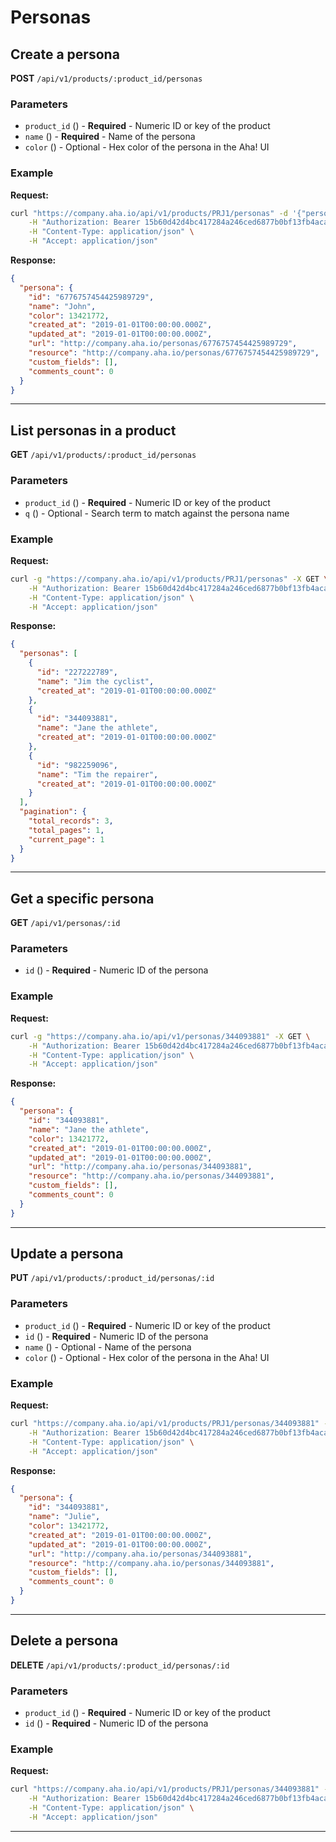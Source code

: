 # Personas

## Create a persona

**POST** `/api/v1/products/:product_id/personas`

### Parameters
- `product_id` () - **Required** - Numeric ID or key of the product
- `name` () - **Required** - Name of the persona
- `color` () - Optional - Hex color of the persona in the Aha! UI

### Example
**Request:**
```bash
curl "https://company.aha.io/api/v1/products/PRJ1/personas" -d '{"persona":{"name":"John"}}' -X POST \
	-H "Authorization: Bearer 15b60d42d4bc417284a246ced6877b0bf13fb4aca415f7b55f7006bc3694a8ab" \
	-H "Content-Type: application/json" \
	-H "Accept: application/json"
```

**Response:**
```json
{
  "persona": {
    "id": "6776757454425989729",
    "name": "John",
    "color": 13421772,
    "created_at": "2019-01-01T00:00:00.000Z",
    "updated_at": "2019-01-01T00:00:00.000Z",
    "url": "http://company.aha.io/personas/6776757454425989729",
    "resource": "http://company.aha.io/personas/6776757454425989729",
    "custom_fields": [],
    "comments_count": 0
  }
}
```

---

## List personas in a product

**GET** `/api/v1/products/:product_id/personas`

### Parameters
- `product_id` () - **Required** - Numeric ID or key of the product
- `q` () - Optional - Search term to match against the persona name

### Example
**Request:**
```bash
curl -g "https://company.aha.io/api/v1/products/PRJ1/personas" -X GET \
	-H "Authorization: Bearer 15b60d42d4bc417284a246ced6877b0bf13fb4aca415f7b55f7006bc3694a8ab" \
	-H "Content-Type: application/json" \
	-H "Accept: application/json"
```

**Response:**
```json
{
  "personas": [
    {
      "id": "227222789",
      "name": "Jim the cyclist",
      "created_at": "2019-01-01T00:00:00.000Z"
    },
    {
      "id": "344093881",
      "name": "Jane the athlete",
      "created_at": "2019-01-01T00:00:00.000Z"
    },
    {
      "id": "982259096",
      "name": "Tim the repairer",
      "created_at": "2019-01-01T00:00:00.000Z"
    }
  ],
  "pagination": {
    "total_records": 3,
    "total_pages": 1,
    "current_page": 1
  }
}
```

---

## Get a specific persona

**GET** `/api/v1/personas/:id`

### Parameters
- `id` () - **Required** - Numeric ID of the persona

### Example
**Request:**
```bash
curl -g "https://company.aha.io/api/v1/personas/344093881" -X GET \
	-H "Authorization: Bearer 15b60d42d4bc417284a246ced6877b0bf13fb4aca415f7b55f7006bc3694a8ab" \
	-H "Content-Type: application/json" \
	-H "Accept: application/json"
```

**Response:**
```json
{
  "persona": {
    "id": "344093881",
    "name": "Jane the athlete",
    "color": 13421772,
    "created_at": "2019-01-01T00:00:00.000Z",
    "updated_at": "2019-01-01T00:00:00.000Z",
    "url": "http://company.aha.io/personas/344093881",
    "resource": "http://company.aha.io/personas/344093881",
    "custom_fields": [],
    "comments_count": 0
  }
}
```

---

## Update a persona

**PUT** `/api/v1/products/:product_id/personas/:id`

### Parameters
- `product_id` () - **Required** - Numeric ID or key of the product
- `id` () - **Required** - Numeric ID of the persona
- `name` () - Optional - Name of the persona
- `color` () - Optional - Hex color of the persona in the Aha! UI

### Example
**Request:**
```bash
curl "https://company.aha.io/api/v1/products/PRJ1/personas/344093881" -d '{"persona":{"name":"Julie"}}' -X PUT \
	-H "Authorization: Bearer 15b60d42d4bc417284a246ced6877b0bf13fb4aca415f7b55f7006bc3694a8ab" \
	-H "Content-Type: application/json" \
	-H "Accept: application/json"
```

**Response:**
```json
{
  "persona": {
    "id": "344093881",
    "name": "Julie",
    "color": 13421772,
    "created_at": "2019-01-01T00:00:00.000Z",
    "updated_at": "2019-01-01T00:00:00.000Z",
    "url": "http://company.aha.io/personas/344093881",
    "resource": "http://company.aha.io/personas/344093881",
    "custom_fields": [],
    "comments_count": 0
  }
}
```

---

## Delete a persona

**DELETE** `/api/v1/products/:product_id/personas/:id`

### Parameters
- `product_id` () - **Required** - Numeric ID or key of the product
- `id` () - **Required** - Numeric ID of the persona

### Example
**Request:**
```bash
curl "https://company.aha.io/api/v1/products/PRJ1/personas/344093881" -d '' -X DELETE \
	-H "Authorization: Bearer 15b60d42d4bc417284a246ced6877b0bf13fb4aca415f7b55f7006bc3694a8ab" \
	-H "Content-Type: application/json" \
	-H "Accept: application/json"
```

---
